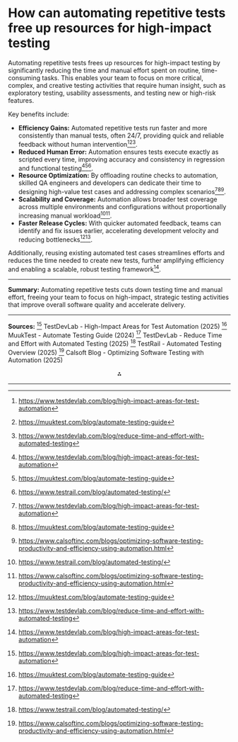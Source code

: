 <!-- Corresponds to Answer #12 (based on order of appearance in source) -->
# How can automating repetitive tests free up resources for high-impact testing

Automating repetitive tests frees up resources for high-impact testing by significantly reducing the time and manual effort spent on routine, time-consuming tasks. This enables your team to focus on more critical, complex, and creative testing activities that require human insight, such as exploratory testing, usability assessments, and testing new or high-risk features.

Key benefits include:

- **Efficiency Gains:** Automated repetitive tests run faster and more consistently than manual tests, often 24/7, providing quick and reliable feedback without human intervention[^27_1][^27_3][^27_6].
- **Reduced Human Error:** Automation ensures tests execute exactly as scripted every time, improving accuracy and consistency in regression and functional testing[^27_1][^27_3][^27_7].
- **Resource Optimization:** By offloading routine checks to automation, skilled QA engineers and developers can dedicate their time to designing high-value test cases and addressing complex scenarios[^27_1][^27_3][^27_8].
- **Scalability and Coverage:** Automation allows broader test coverage across multiple environments and configurations without proportionally increasing manual workload[^27_7][^27_8].
- **Faster Release Cycles:** With quicker automated feedback, teams can identify and fix issues earlier, accelerating development velocity and reducing bottlenecks[^27_3][^27_6].

Additionally, reusing existing automated test cases streamlines efforts and reduces the time needed to create new tests, further amplifying efficiency and enabling a scalable, robust testing framework[^27_1].

---

**Summary:**
Automating repetitive tests cuts down testing time and manual effort, freeing your team to focus on high-impact, strategic testing activities that improve overall software quality and accelerate delivery.

---

**Sources:**
[^27_1] TestDevLab - High-Impact Areas for Test Automation (2025)
[^27_3] MuukTest - Automate Testing Guide (2024)
[^27_6] TestDevLab - Reduce Time and Effort with Automated Testing (2025)
[^27_7] TestRail - Automated Testing Overview (2025)
[^27_8] Calsoft Blog - Optimizing Software Testing with Automation (2025)

<div style="text-align: center">⁂</div>

[^27_1]: https://www.testdevlab.com/blog/high-impact-areas-for-test-automation

[^27_2]: https://www.linkedin.com/advice/1/youre-facing-limited-resources-testing-how-do-byidf

[^27_3]: https://muuktest.com/blog/automate-testing-guide

[^27_4]: https://asana.com/resources/automate-repetitive-tasks-5-steps

[^27_5]: https://www.qodo.ai/blog/advanced-techniques-for-optimizing-test-automation-execution/

[^27_6]: https://www.testdevlab.com/blog/reduce-time-and-effort-with-automated-testing

[^27_7]: https://www.testrail.com/blog/automated-testing/

[^27_8]: https://www.calsoftinc.com/blogs/optimizing-software-testing-productivity-and-efficiency-using-automation.html

[^27_9]: https://testguild.com/avoid-automation-testing-practices/


---
